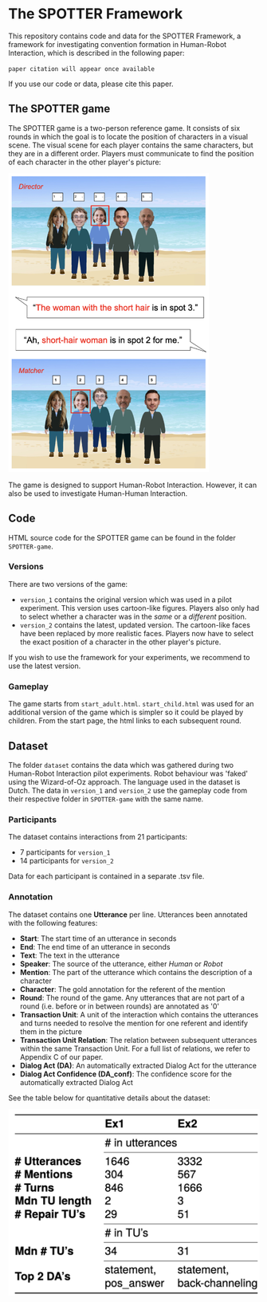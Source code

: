 # The SPOTTER Framework

This repository contains code and data for the SPOTTER Framework, a 
framework for investigating convention formation in Human-Robot Interaction,
which is described in the following paper:

`paper citation will appear once available`

If you use our code or data, please cite this paper.

## The SPOTTER game
The SPOTTER game is a two-person reference game. It consists of six rounds
in which the goal is to locate the position of characters in a visual scene.
The visual scene for each player contains the same characters, but they are in
a different order. Players must communicate to find the position of each character
in the other player's picture:

<img src="game_example_small.png" height="600"/>

The game is designed to support Human-Robot Interaction. However, it can also be used to
investigate Human-Human Interaction.

## Code
HTML source code for the SPOTTER game can be found in the folder `SPOTTER-game`.

### Versions
There are two versions of the game:
- `version_1` contains the original version which was used in a pilot experiment. This version uses cartoon-like figures. Players also only had to select whether a character was in the *same* or a *different* position.
- `version_2` contains the latest, updated version. The cartoon-like faces have been replaced by more realistic faces. Players now have to select the exact position of a character in the other player's picture.

If you wish to use the framework for your experiments, we recommend to use the latest
version. 

### Gameplay
The game starts from `start_adult.html`. `start_child.html` was used for an additional
version of the game which is simpler so it could be played by children. From the start page,
the html links to each subsequent round.

## Dataset

The folder `dataset` contains the data which was gathered during two Human-Robot Interaction pilot experiments. 
Robot behaviour was 'faked' using the Wizard-of-Oz approach.
The language used in the dataset is Dutch. The data in `version_1` and `version_2` use the gameplay code from their respective folder
in `SPOTTER-game` with the same name. 

### Participants
The dataset contains interactions from 21 participants:
- 7 participants for `version_1`
- 14 participants for `version_2`

Data for each participant is contained in a separate .tsv file.

### Annotation

The dataset contains one **Utterance** per line. Utterances been annotated with the following features:
- **Start**: The start time of an utterance in seconds
- **End**: The end time of an utterance in seconds
- **Text**: The text in the utterance
- **Speaker**: The source of the utterance, either *Human* or *Robot*
- **Mention**: The part of the utterance which contains the description of a character
- **Character**: The gold annotation for the referent of the mention
- **Round**: The round of the game. Any utterances that are not part of a round (i.e. before or in between rounds) are annotated as '0'
- **Transaction Unit**: A unit of the interaction which contains the utterances and turns needed to resolve the mention for one referent and identify them in the picture
- **Transaction Unit Relation**: The relation between subsequent utterances within the same Transaction Unit. For a full list of relations, we refer to Appendix C of our paper.
- **Dialog Act (DA)**: An automatically extracted Dialog Act for the utterance
- **Dialog Act Confidence (DA_conf)**: The confidence score for the automatically extracted Dialog Act

See the table below for quantitative details about the dataset:

![](SPOTTER_presentation.jpg)




